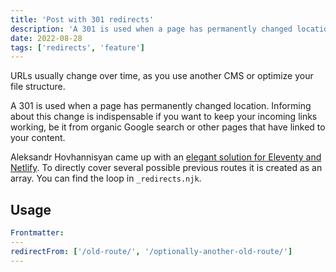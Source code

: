 ```yaml
---
title: 'Post with 301 redirects'
description: 'A 301 is used when a page has permanently changed location. Informing about this change is indispensable if you want to keep a positioning. Aleksandr Hovhannisyan came up with an elegant solution for Eleventy and Netlify.'
date: 2022-08-28
tags: ['redirects', 'feature']
---
```


URLs usually change over time, as you use another CMS or optimize your file structure.

A 301 is used when a page has permanently changed location.
Informing about this change is indispensable if you want to keep your incoming links working, be it from organic Google search or other pages that have linked to your content.

Aleksandr Hovhannisyan came up with an [elegant solution for Eleventy and Netlify](https://www.aleksandrhovhannisyan.com/blog/eleventy-netlify-redirects/). To directly cover several possible previous routes it is created as an array. You can find the loop in `_redirects.njk`.

## Usage

```yaml
Frontmatter:
---
redirectFrom: ['/old-route/', '/optionally-another-old-route/']
---
```